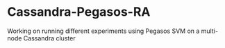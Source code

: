 # Cassandra-Pegasos-RA
Working on running different experiments using Pegasos SVM on a multi-node Cassandra cluster

